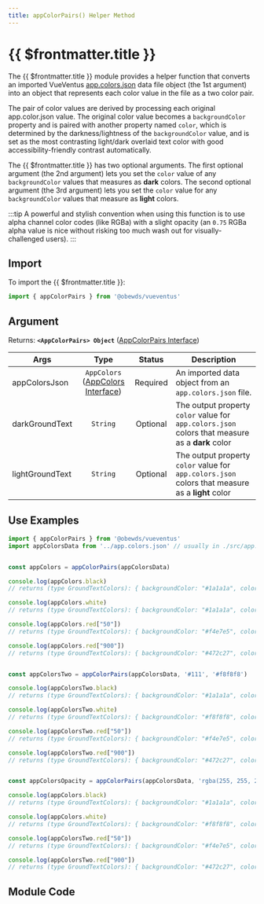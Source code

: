 ```yaml
---
title: appColorPairs() Helper Method
---
```



<script setup>
    import DocsPackageVersion from '../../../src/views/compos/DocsPackageVersion.vue'
</script>



# {{ $frontmatter.title }}

The {{ $frontmatter.title }} module provides a helper function that converts an imported VueVentus [app.colors.json](/modules/data/app-colors-json) data file object (the 1st argument) into an object that represents each color value in the file as a two color pair. 

The pair of color values are derived by processing each original app.color.json value. The original color value becomes a `backgroundColor` property and is paired with another property named `color`, which is determined by the darkness/lightness of the `backgroundColor` value, and is set as the most contrasting light/dark overlaid text color with good accessibility-friendly contrast automatically.

The {{ $frontmatter.title }} has two optional arguments. The first optional argument (the 2nd argument) lets you set the `color` value of any `backgroundColor` values that measures as **dark** colors. The second optional argument (the 3rd argument) lets you set the `color` value for any `backgroundColor` values that measure as **light** colors.

:::tip
A powerful and stylish convention when using this function is to use alpha channel color codes (like RGBa) with a slight opacity (an `0.75` RGBa alpha value is nice without risking too much wash out for visually-challenged users).
:::






## Import

To import the {{ $frontmatter.title }}:

```javascript
import { appColorPairs } from '@obewds/vueventus'
```





## Argument

Returns: **`<AppColorPairs> Object`** ([AppColorPairs Interface](/typescript/interfaces#appcolorpairs))  

| Args            | Type     | Status   | Description |
|-----------------|:--------:|:--------:|-------------|
| appColorsJson   | `AppColors` ([AppColors Interface](/typescript/interfaces#appcolors)) | Required | An imported data object from an `app.colors.json` file. |
| darkGroundText  | `String`    | Optional | The output property `color` value for `app.colors.json` colors that measure as a **dark** color |
| lightGroundText | `String`    | Optional | The output property `color` value for `app.colors.json` colors that measure as a **light** color |










## Use Examples

```javascript
import { appColorPairs } from '@obewds/vueventus'
import appColorsData from '../app.colors.json' // usually in ./src/app.colors.json


const appColors = appColorPairs(appColorsData)

console.log(appColors.black)
// returns (type GroundTextColors): { backgroundColor: "#1a1a1a", color: "#fff" }

console.log(appColors.white)
// returns (type GroundTextColors): { backgroundColor: "#1a1a1a", color: "#000" }

console.log(appColors.red["50"])
// returns (type GroundTextColors): { backgroundColor: "#f4e7e5", color: "#fff" }

console.log(appColors.red["900"])
// returns (type GroundTextColors): { backgroundColor: "#472c27", color: "#000" }


const appColorsTwo = appColorPairs(appColorsData, '#111', '#f8f8f8')

console.log(appColorsTwo.black)
// returns (type GroundTextColors): { backgroundColor: "#1a1a1a", color: "#f8f8f8" }

console.log(appColorsTwo.white)
// returns (type GroundTextColors): { backgroundColor: "#f8f8f8", color: "#111" }

console.log(appColorsTwo.red["50"])
// returns (type GroundTextColors): { backgroundColor: "#f4e7e5", color: "#f8f8f8" }

console.log(appColorsTwo.red["900"])
// returns (type GroundTextColors): { backgroundColor: "#472c27", color: "#111" }


const appColorsOpacity = appColorPairs(appColorsData, 'rgba(255, 255, 255, .75)', 'rgba(0, 0, 0, .75)')

console.log(appColors.black)
// returns (type GroundTextColors): { backgroundColor: "#1a1a1a", color: "rgba(255, 255, 255, .75)" }

console.log(appColors.white)
// returns (type GroundTextColors): { backgroundColor: "#f8f8f8", color: "rgba(0, 0, 0, .75)" }

console.log(appColorsTwo.red["50"])
// returns (type GroundTextColors): { backgroundColor: "#f4e7e5", color: "rgba(255, 255, 255, .75)" }

console.log(appColorsTwo.red["900"])
// returns (type GroundTextColors): { backgroundColor: "#472c27", color: "rgba(0, 0, 0, .75)" }
```









## Module Code

<!-- TODO
<<< @/../src/helpers/appColorPairs.ts
-->




<DocsPackageVersion/>
